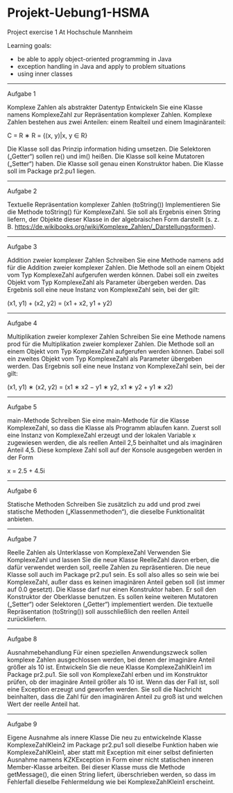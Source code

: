 # Projekt-Uebung1-HSMA
Project exercise 1 At Hochschule Mannheim

Learning goals:
- be able to apply object-oriented programming in Java
- exception handling in Java and apply to problem situations 
- using inner classes

_____________________________________________________________________________

Aufgabe 1

Komplexe Zahlen als abstrakter Datentyp
Entwickeln Sie eine Klasse namens KomplexeZahl zur Repräsentation komplexer Zahlen.
Komplexe Zahlen bestehen aus zwei Anteilen: einem Realteil und einem Imaginäranteil:

C = R ∗ R = {(x, y)|x, y ∈ R}

Die Klasse soll das Prinzip information hiding umsetzen. Die Selektoren („Getter“) sollen
re() und im() heißen. Die Klasse soll keine Mutatoren („Setter“) haben. Die Klasse
soll genau einen Konstruktor haben. Die Klasse soll im Package pr2.pu1 liegen.
____

Aufgabe 2

Textuelle Repräsentation komplexer Zahlen (toString())
Implementieren Sie die Methode toString() für KomplexeZahl. Sie soll als Ergebnis
einen String liefern, der Objekte dieser Klasse in der algebraischen Form darstellt (s.
z. B. https://de.wikibooks.org/wiki/Komplexe_Zahlen/_Darstellungsformen).
___
Aufgabe 3

Addition zweier komplexer Zahlen
Schreiben Sie eine Methode namens add für die Addition zweier komplexer Zahlen.
Die Methode soll an einem Objekt vom Typ KomplexeZahl aufgerufen werden können.
Dabei soll ein zweites Objekt vom Typ KomplexeZahl als Parameter übergeben werden.
Das Ergebnis soll eine neue Instanz von KomplexeZahl sein, bei der gilt:

(x1, y1) + (x2, y2) = (x1 + x2, y1 + y2)
___
Aufgabe 4

Multiplikation zweier komplexer Zahlen
Schreiben Sie eine Methode namens prod für die Multiplikation zweier komplexer Zahlen. Die Methode soll an einem Objekt vom Typ KomplexeZahl aufgerufen werden können. Dabei soll ein zweites Objekt vom Typ KomplexeZahl als Parameter übergeben
werden. Das Ergebnis soll eine neue Instanz von KomplexeZahl sein, bei der gilt:

(x1, y1) ∗ (x2, y2) = (x1 ∗ x2 − y1 ∗ y2, x1 ∗ y2 + y1 ∗ x2)
___
Aufgabe 5

main-Methode
Schreiben Sie eine main-Methode für die Klasse KomplexeZahl, so dass die Klasse als
Programm ablaufen kann. Zuerst soll eine Instanz von KomplexeZahl erzeugt und der
lokalen Variable x zugewiesen werden, die als reellen Anteil 2,5 beinhaltet und als imaginären Anteil 4,5. Diese komplexe Zahl soll auf der Konsole ausgegeben werden in der
Form

x = 2.5 + 4.5i
___
Aufgabe 6

Statische Methoden
Schreiben Sie zusätzlich zu add und prod zwei statische Methoden („Klassenmethoden“),
die dieselbe Funktionalität anbieten.
___
Aufgabe 7

Reelle Zahlen als Unterklasse von KomplexeZahl
Verwenden Sie KomplexeZahl und lassen Sie die neue Klasse ReelleZahl davon erben,
die dafür verwendet werden soll, reelle Zahlen zu repräsentieren. Die neue Klasse soll
auch im Package pr2.pu1 sein.
Es soll also alles so sein wie bei KomplexeZahl, außer dass es keinen imaginären Anteil
geben soll (ist immer auf 0.0 gesetzt).
Die Klasse darf nur einen Konstruktor haben. Er soll den Konstruktor der Oberklasse
benutzen. Es sollen keine weiteren Mutatoren („Setter“) oder Selektoren („Getter“)
implementiert werden.
Die textuelle Repräsentation (toString()) soll ausschließlich den reellen Anteil zurückliefern.
____
Aufgabe 8

Ausnahmebehandlung
Für einen speziellen Anwendungszweck sollen komplexe Zahlen ausgechlossen werden,
bei denen der imaginäre Anteil größer als 10 ist. Entwickeln Sie die neue Klasse
KomplexeZahlKlein1 im Package pr2.pu1.
Sie soll von KomplexeZahl erben und im Konstruktor prüfen, ob der imaginäre Anteil
größer als 10 ist. Wenn das der Fall ist, soll eine Exception erzeugt und geworfen werden.
Sie soll die Nachricht beinhalten, dass die Zahl für den imaginären Anteil zu groß ist
und welchen Wert der reelle Anteil hat.
____
Aufgabe 9

Eigene Ausnahme als innere Klasse
Die neu zu entwickelnde Klasse KomplexeZahlKlein2 im Package pr2.pu1 soll dieselbe
Funktion haben wie KomplexeZahlKlein1, aber statt mit Exception mit einer selbst
definierten Ausnahme namens KZKException in Form einer nicht statischen inneren
Member-Klasse arbeiten.
Bei dieser Klasse muss die Methode getMessage(), die einen String liefert, überschrieben werden, so dass im Fehlerfall dieselbe Fehlermeldung wie bei KomplexeZahlKlein1
erscheint.
